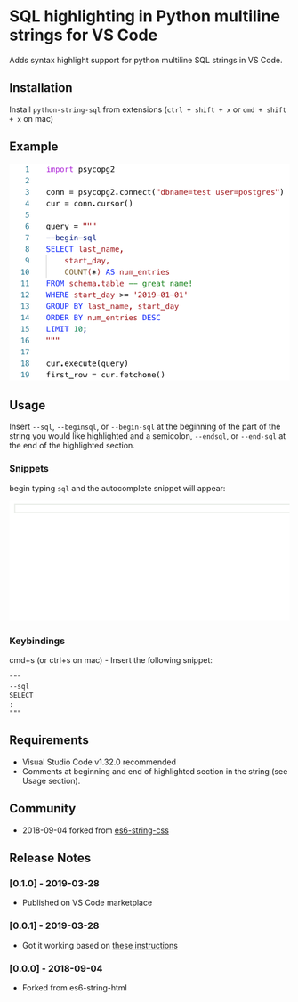 # SQL highlighting in Python multiline strings for VS Code 

Adds syntax highlight support for python multiline SQL strings in VS Code.

## Installation

Install `python-string-sql` from extensions (`ctrl + shift + x` or `cmd + shift + x` on mac)

## Example

[![Example](docs/demo.png)](docs/demo.py)

## Usage

Insert `--sql`, `--beginsql`, or `--begin-sql` at the beginning of the part of the string you would like highlighted and a semicolon, `--endsql`, or `--end-sql` at the end of the highlighted section.

### Snippets
begin typing `sql` and the autocomplete snippet will appear:

![Snippet](docs/snippet.gif)

### Keybindings

cmd+s (or ctrl+s on mac) - Insert the following snippet:
```
"""
--sql
SELECT
;
"""
```

## Requirements

- Visual Studio Code v1.32.0 recommended
- Comments at beginning and end of highlighted section in the string (see Usage section).

## Community
- 2018-09-04 forked from [es6-string-css](https://github.com/bashmish/es6-string-css)

## Release Notes

### [0.1.0] - 2019-03-28
- Published on VS Code marketplace

### [0.0.1] - 2019-03-28
- Got it working based on [these instructions](https://code.visualstudio.com/api/language-extensions/syntax-highlight-guide)

### [0.0.0] - 2018-09-04
- Forked from es6-string-html

